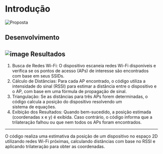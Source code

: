 # Introdução
![Proposta](https://github.com/user-attachments/assets/6bdffd3f-9f46-451d-a724-d14994df85fa)
## Desenvolvimento
![image](https://github.com/user-attachments/assets/d72c47ff-d40b-41d6-b1fc-f42bdf58ca23)
Resultados
---
1. Busca de Redes Wi-Fi: O dispositivo escaneia redes Wi-Fi disponíveis e verifica se os pontos de acesso (APs) de interesse são encontrados com base em seus SSIDs.
2. Cálculo de Distâncias: Para cada AP encontrado, o código utiliza a intensidade do sinal (RSSI) para estimar a distância entre o dispositivo e o AP, com base em uma fórmula de propagação de sinal.
3. Triangulação: Se as distâncias para três APs forem determinadas, o código calcula a posição do dispositivo resolvendo um sistema de equações.
4. Exibição dos Resultados: Quando bem-sucedido, a posição estimada (coordenadas x e y) é exibida. Caso contrário, o código informa que a trilateração falhou ou que nem todos os APs foram encontrados.
---
O código realiza uma estimativa da posição de um dispositivo no espaço 2D utilizando redes Wi-Fi próximas, calculando distâncias com base no RSSI e aplicando trilateração para obter as coordenadas.
